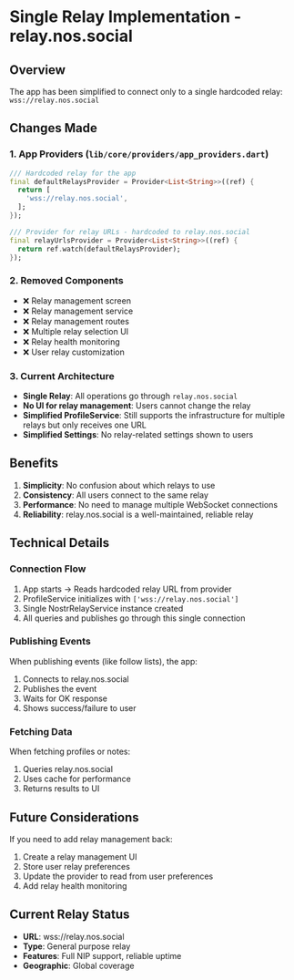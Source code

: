 # Single Relay Implementation - relay.nos.social

## Overview
The app has been simplified to connect only to a single hardcoded relay: `wss://relay.nos.social`

## Changes Made

### 1. App Providers (`lib/core/providers/app_providers.dart`)
```dart
/// Hardcoded relay for the app
final defaultRelaysProvider = Provider<List<String>>((ref) {
  return [
    'wss://relay.nos.social',
  ];
});

/// Provider for relay URLs - hardcoded to relay.nos.social
final relayUrlsProvider = Provider<List<String>>((ref) {
  return ref.watch(defaultRelaysProvider);
});
```

### 2. Removed Components
- ❌ Relay management screen
- ❌ Relay management service
- ❌ Relay management routes
- ❌ Multiple relay selection UI
- ❌ Relay health monitoring
- ❌ User relay customization

### 3. Current Architecture
- **Single Relay**: All operations go through `relay.nos.social`
- **No UI for relay management**: Users cannot change the relay
- **Simplified ProfileService**: Still supports the infrastructure for multiple relays but only receives one URL
- **Simplified Settings**: No relay-related settings shown to users

## Benefits
1. **Simplicity**: No confusion about which relays to use
2. **Consistency**: All users connect to the same relay
3. **Performance**: No need to manage multiple WebSocket connections
4. **Reliability**: relay.nos.social is a well-maintained, reliable relay

## Technical Details

### Connection Flow
1. App starts → Reads hardcoded relay URL from provider
2. ProfileService initializes with `['wss://relay.nos.social']`
3. Single NostrRelayService instance created
4. All queries and publishes go through this single connection

### Publishing Events
When publishing events (like follow lists), the app:
1. Connects to relay.nos.social
2. Publishes the event
3. Waits for OK response
4. Shows success/failure to user

### Fetching Data
When fetching profiles or notes:
1. Queries relay.nos.social
2. Uses cache for performance
3. Returns results to UI

## Future Considerations
If you need to add relay management back:
1. Create a relay management UI
2. Store user relay preferences
3. Update the provider to read from user preferences
4. Add relay health monitoring

## Current Relay Status
- **URL**: wss://relay.nos.social
- **Type**: General purpose relay
- **Features**: Full NIP support, reliable uptime
- **Geographic**: Global coverage